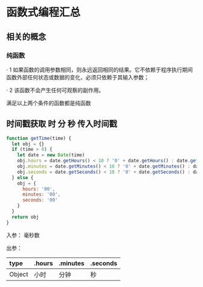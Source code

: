 # 函数式编程汇总

## 相关的概念

### 纯函数

· 1 如果函数的调用参数相同，则永远返回相同的结果。它不依赖于程序执行期间函数外部任何状态或数据的变化，必须只依赖于其输入参数；

· 2 该函数不会产生任何可观察的副作用。

满足以上两个条件的函数都是纯函数


## 时间戳获取 时 分 秒 传入时间戳

``` js
function getTime(time) {
  let obj = {}
  if (time > 0) {
    let date = new Date(time)
    obj.hours = date.getHours() < 10 ? '0' + date.getHours() : date.getHours()
    obj.minutes = date.getMinutes() < 10 ? '0' + date.getMinutes() : date.getMinutes()
    obj.seconds = date.getSeconds() < 10 ? '0' + date.getSeconds() : date.getSeconds()
  } else {
    obj = {
      hours: '00',
      minutes: '00',
      seconds: '00'
    }
  }
  return obj
}
```
入参： 毫秒数

出参：

| type | .hours | .minutes | .seconds |
|:-----|:-------|:---------|:---------|
|Object| 小时   | 分钟      | 秒       |